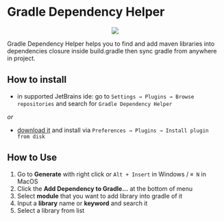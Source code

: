 # Gradle Dependency Helper

<p align="center">
  <img align="center" src="https://i.makeagif.com/media/4-09-2019/xkn0jr.gif">
</p>

Gradle Dependency Helper helps you to find and add maven libraries into dependencies closure inside build.gradle then sync gradle from anywhere in project.

## How to install
- in supported JetBrains ide: go to `Settings → Plugins → Browse repositories` and search for `Gradle Dependency Helper`

_or_

- [download it](http://plugins.jetbrains.com/plugin/10159) and install via `Preferences → Plugins → Install plugin from disk`

## How to Use
1. Go to **Generate** with right click or `Alt + Insert` in Windows / `⌘ N` in MacOS
2. Click the **Add Dependency to Gradle...** at the bottom of menu
3. Select **module** that you want to add library into gradle of it
4. Input a **library** name or **keyword** and search it
5. Select a library from list
